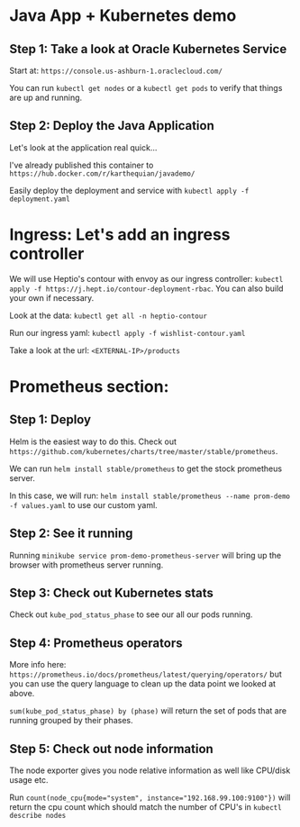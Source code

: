 # Java App + Kubernetes demo

## Step 1: Take a look at Oracle Kubernetes Service
Start at: `https://console.us-ashburn-1.oraclecloud.com/`

You can run `kubectl get nodes` or a `kubectl get pods` to verify that things are up and running.

## Step 2: Deploy the Java Application
Let's look at the application real quick...

I've already published this container to `https://hub.docker.com/r/karthequian/javademo/`

Easily deploy the deployment and service with `kubectl apply -f deployment.yaml`

# Ingress: Let's add an ingress controller
We will use Heptio's contour with envoy as our ingress controller: `kubectl apply -f https://j.hept.io/contour-deployment-rbac`. You can also build your own if necessary.

Look at the data: `kubectl get all -n heptio-contour`

Run our ingress yaml: `kubectl apply -f wishlist-contour.yaml`

Take a look at the url: `<EXTERNAL-IP>/products`

# Prometheus section:

## Step 1: Deploy
Helm is the easiest way to do this. Check out `https://github.com/kubernetes/charts/tree/master/stable/prometheus`.

We can run `helm install stable/prometheus` to get the stock prometheus server.

In this case, we will run: `helm install stable/prometheus --name prom-demo -f values.yaml` to use our custom yaml.

## Step 2: See it running
Running `minikube service prom-demo-prometheus-server` will bring up the browser with prometheus server running.

## Step 3: Check out Kubernetes stats
Check out `kube_pod_status_phase` to see our all our pods running.

## Step 4: Prometheus operators
More info here: `https://prometheus.io/docs/prometheus/latest/querying/operators/` but you can use the query language to clean up the data point we looked at above.

`sum(kube_pod_status_phase) by (phase)` will return the set of pods that are running grouped by their phases.


## Step 5: Check out node information

The node exporter gives you node relative information as well like CPU/disk usage etc.

Run `count(node_cpu{mode="system", instance="192.168.99.100:9100"})` will return the cpu count which should match the number of CPU's in `kubectl describe nodes`
